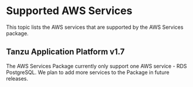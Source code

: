 # Supported AWS Services

This topic lists the AWS services that are supported by the AWS Services package.

## Tanzu Application Platform v1.7

The AWS Services Package currently only support one AWS service - RDS PostgreSQL. We plan to add more services to the Package in future releases.
